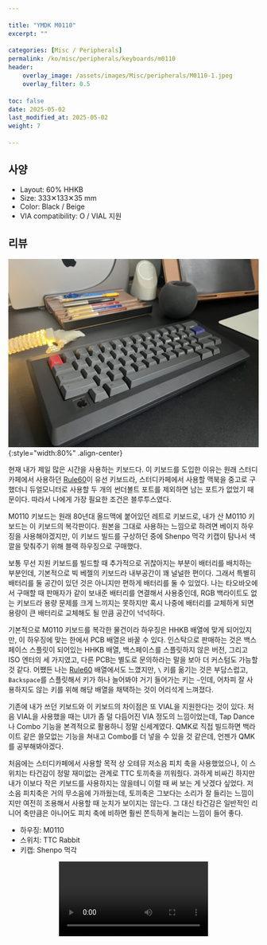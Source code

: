 ```yaml
---

title: "YMDK M0110"
excerpt: ""

categories: [Misc / Peripherals]
permalink: /ko/misc/peripherals/keyboards/m0110
header:
    overlay_image: /assets/images/Misc/peripherals/M0110-1.jpeg
    overlay_filter: 0.5

toc: false
date: 2025-05-02
last_modified_at: 2025-05-02
weight: 7

---
```


## 사양

- Layout: 60% HHKB
- Size: 333✕133✕35 mm
- Color: Black / Beige
- VIA compatibility: O / VIAL 지원

## 리뷰

![M0110](/assets/images/Misc/Peripherals/M0110-2.jpeg){:style="width:80%" .align-center}

현재 내가 제일 많은 시간을 사용하는 키보드다. 이 키보드를 도입한 이유는 원래 스터디카페에서 사용하던 [Rule60]()이 유선 키보드라, 스터디카페에서 사용할 맥북을 중고로 구했더니 듀얼모니터로 사용할 두 개의 썬더볼트 포트를 제외하면 남는 포트가 없었기 때문이다. 따라서 나에게 가장 필요한 조건은 블루투스였다. 

M0110 키보드는 원래 80년대 올드맥에 붙어있던 레트로 키보드로, 내가 산 M0110 키보드는 이 키보드의 복각판이다. 원본을 그대로 사용하는 느낌으로 하려면 베이지 하우징을 사용해야겠지만, 이 키보드 빌드를 구상하던 중에 Shenpo 먹각 키캡이 탐나서 색깔을 맞춰주기 위해 블랙 하우징으로 구매했다.

보통 무선 지원 키보드를 빌드할 때 추가적으로 귀찮아지는 부분이 배터리를 배치하는 부분인데, 기본적으로 빅 베젤의 키보드라 내부공간이 꽤 널널한 편이다. 그래서 특별히 배터리를 둘 공간이 있던 것은 아니지만 편하게 배터리를 둘 수 있었다. 나는 타오바오에서 구매할 때 판매자가 같이 보내준 배터리를 연결해서 사용중인데, RGB 백라이트도 없는 키보드라 용량 문제를 크게 느끼지는 못하지만 혹시 나중에 배터리를 교체하게 되면 용량이 큰 배터리로 교체해도 될 만큼 공간이 넉넉하다. 

기본적으로 M0110 키보드를 복각한 물건이라 하우징은 HHKB 배열에 맞게 되어있지만, 이 하우징에 맞는 한에서 PCB 배열은 바꿀 수 있다. 인스탁으로 판매하는 것은 백스페이스 스플릿이 되어있는 HHKB 배열, 백스페이스를 스플릿하지 않은 버전, 그리고 ISO 엔터의 세 가지였고, 다른 PCB는 별도로 문의하라는 말을 보아 더 커스텀도 가능할 것 같다. 어쨌든 나는 [Rule60]() 배열에서도 느꼈지만, `\` 키를 옮기는 것은 부담스럽고, `Backspace`를 스플릿해서 키가 하나 늘어봐야 거기 들어가는 키는 `~`인데, 어차피 잘 사용하지도 않는 키를 위해 해당 배열을 채택하는 것이 어리석게 느껴졌다. 

기존에 내가 쓰던 키보드와 이 키보드의 차이점은 또 VIAL을 지원한다는 것이 있다. 처음 VIAL을 사용했을 때는 UI가 좀 덜 다듬어진 VIA 정도의 느낌이었는데, Tap Dance나 Combo 기능을 본격적으로 활용하니 정말 신세계였다. QMK로 직접 빌드하면 백라이트 같은 쓸모없는 기능을 쳐내고 Combo를 더 넣을 수 있을 것 같은데, 언젠가 QMK를 공부해봐야겠다.

처음에는 스터디카페에서 사용할 목적 상 오테뮤 저소음 피치 축을 사용했었으나, 이 스위치는 타건감이 정말 재미없는 관계로 TTC 토끼축을 끼워줬다. 과하게 비싸긴 하지만 내가 이보다 작은 키보드를 사용하지는 않을테니 이럴 때 써 보는 게 낫겠다 싶었다. 저소음 피치축은 거의 무소음에 가까웠는데, 토끼축은 그보다는 소리가 잘 들리는 느낌이지만 여전히 조용해서 사용할 때 눈치가 보이지는 않는다. 그 대신 타건감은 일반적인 리니어 축만큼은 아니어도 피치 축에 비하면 훨씬 쫀득하게 눌리는 느낌이 들어 좋다.

- 하우징: M0110
- 스위치: TTC Rabbit
- 키캡: Shenpo 먹각

<video src="/assets/videos/Misc/M0110.mov" controls="controls" style="max-width:80%; margin-left:auto; margin-right:auto; display:block"/>